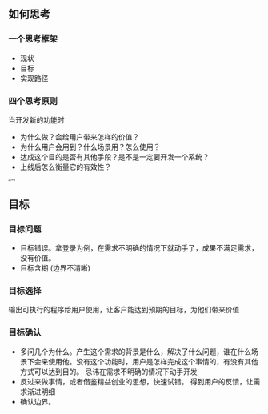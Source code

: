 ## 如何思考

### 一个思考框架

- 现状
- 目标
- 实现路径

### 四个思考原则

当开发新的功能时

- 为什么做？会给用户带来怎样的价值？ 
- 为什么用户会用到？什么场景用？怎么使用？
- 达成这个目的是否有其他手段？是不是一定要开发一个系统？
- 上线后怎么衡量它的有效性？

<img src="https://static001.geekbang.org/resource/image/6f/02/6f6f4cf46f321db1cbf0d770327e5602.jpg" alt="img" style="zoom: 33%;" />



## 目标

### 目标问题

- 目标错误。拿登录为例，在需求不明确的情况下就动手了，成果不满足需求，没有价值。
- 目标含糊 (边界不清晰)

### 目标选择

输出可执行的程序给用户使用，让客户能达到预期的目标，为他们带来价值

### 目标确认

- 多问几个为什么。产生这个需求的背景是什么，解决了什么问题，谁在什么场景下会来使用他。没有这个功能时，用户是怎样完成这个事情的，有没有其他方式可以达到目的。 忌讳在需求不明确的情况下动手开发 
- 反过来做事情，或者借鉴精益创业的思想，快速试错。 得到用户的反馈，让需求渐进明细 
- 确认边界。







